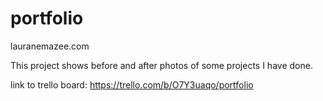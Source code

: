 # portfolio

lauranemazee.com

This project shows before and after photos of some projects I have done. 

link to trello board: https://trello.com/b/O7Y3uaqo/portfolio